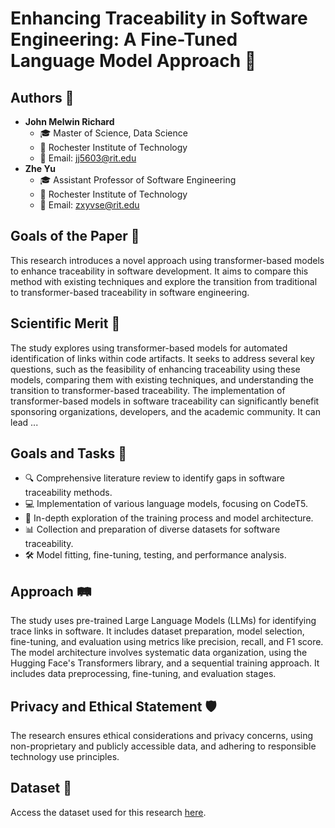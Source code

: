 
# Enhancing Traceability in Software Engineering: A Fine-Tuned Language Model Approach 🚀

## Authors 📝
- **John Melwin Richard**
  - 🎓 Master of Science, Data Science
  - 🏫 Rochester Institute of Technology
  - 📧 Email: jj5603@rit.edu
- **Zhe Yu**
  - 🎓 Assistant Professor of Software Engineering
  - 🏫 Rochester Institute of Technology
  - 📧 Email: zxyvse@rit.edu

## Goals of the Paper 🎯
This research introduces a novel approach using transformer-based models to enhance traceability in software development. It aims to compare this method with existing techniques and explore the transition from traditional to transformer-based traceability in software engineering.

## Scientific Merit 🔬
The study explores using transformer-based models for automated identification of links within code artifacts. It seeks to address several key questions, such as the feasibility of enhancing traceability using these models, comparing them with existing techniques, and understanding the transition to transformer-based traceability. The implementation of transformer-based models in software traceability can significantly benefit sponsoring organizations, developers, and the academic community. It can lead ...

## Goals and Tasks 📌
- 🔍 Comprehensive literature review to identify gaps in software traceability methods.
- 💻 Implementation of various language models, focusing on CodeT5.
- 🧠 In-depth exploration of the training process and model architecture.
- 📊 Collection and preparation of diverse datasets for software traceability.
- 🛠️ Model fitting, fine-tuning, testing, and performance analysis.

## Approach 🛤️
The study uses pre-trained Large Language Models (LLMs) for identifying trace links in software. It includes dataset preparation, model selection, fine-tuning, and evaluation using metrics like precision, recall, and F1 score. The model architecture involves systematic data organization, using the Hugging Face's Transformers library, and a sequential training approach. It includes data preprocessing, fine-tuning, and evaluation stages.

## Privacy and Ethical Statement 🛡️
The research ensures ethical considerations and privacy concerns, using non-proprietary and publicly accessible data, and adhering to responsible technology use principles.

## Dataset 📂
Access the dataset used for this research [here](https://github.com/johnmelwin/ResearchProject1/tree/main/Data).
